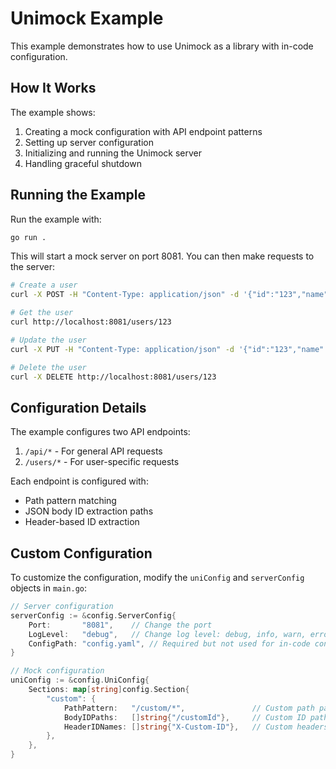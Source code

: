 # Unimock Example

This example demonstrates how to use Unimock as a library with in-code configuration.

## How It Works

The example shows:

1. Creating a mock configuration with API endpoint patterns
2. Setting up server configuration
3. Initializing and running the Unimock server
4. Handling graceful shutdown

## Running the Example

Run the example with:

```bash
go run .
```

This will start a mock server on port 8081. You can then make requests to the server:

```bash
# Create a user
curl -X POST -H "Content-Type: application/json" -d '{"id":"123","name":"Test User"}' http://localhost:8081/users

# Get the user
curl http://localhost:8081/users/123

# Update the user
curl -X PUT -H "Content-Type: application/json" -d '{"id":"123","name":"Updated User"}' http://localhost:8081/users/123

# Delete the user
curl -X DELETE http://localhost:8081/users/123
```

## Configuration Details

The example configures two API endpoints:

1. `/api/*` - For general API requests
2. `/users/*` - For user-specific requests

Each endpoint is configured with:
- Path pattern matching
- JSON body ID extraction paths
- Header-based ID extraction

## Custom Configuration

To customize the configuration, modify the `uniConfig` and `serverConfig` objects in `main.go`:

```go
// Server configuration
serverConfig := &config.ServerConfig{
    Port:       "8081",    // Change the port
    LogLevel:   "debug",   // Change log level: debug, info, warn, error
    ConfigPath: "config.yaml", // Required but not used for in-code config
}

// Mock configuration
uniConfig := &config.UniConfig{
    Sections: map[string]config.Section{
        "custom": {
            PathPattern:   "/custom/*",               // Custom path pattern
            BodyIDPaths:   []string{"/customId"},     // Custom ID paths
            HeaderIDNames: []string{"X-Custom-ID"},   // Custom headers (multiple supported)
        },
    },
}
``` 
